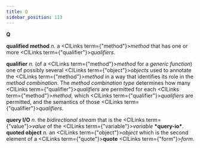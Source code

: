 ```yaml
---
title: Q
sidebar_position: 113
---
```


**Q** 



**qualified method** *n.* a <ClLinks  term={"method"}><i>method</i></ClLinks> that has one or more <ClLinks  term={"qualifier"}><i>qualifiers</i></ClLinks>. 



**qualifier** *n.* (of a <ClLinks  term={"method"}><i>method</i></ClLinks> for a *generic function*) one of possibly several <ClLinks  term={"object"}><i>objects</i></ClLinks> used to annotate the <ClLinks  term={"method"}><i>method</i></ClLinks> in a way that identifies its role in the *method combination*. The *method combination type* determines how many <ClLinks  term={"qualifier"}><i>qualifiers</i></ClLinks> are permitted for each <ClLinks  term={"method"}><i>method</i></ClLinks>, which <ClLinks  term={"qualifier"}><i>qualifiers</i></ClLinks> are permitted, and the semantics of those <ClLinks  term={"qualifier"}><i>qualifiers</i></ClLinks>. 



**query I/O** *n.* the *bidirectional stream* that is the <ClLinks  term={"value"}><i>value</i></ClLinks> of the <ClLinks  term={"variable"}><i>variable</i></ClLinks> **\*query-io\***. **quoted object** *n.* an <ClLinks  term={"object"}><i>object</i></ClLinks> which is the second element of a <ClLinks  term={"quote"}><b>quote</b></ClLinks> <ClLinks  term={"form"}><i>form</i></ClLinks>. 




